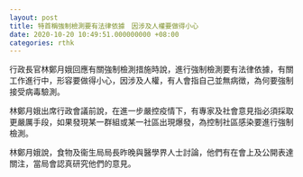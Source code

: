 ```yaml
---
layout: post
title: 特首稱強制檢測要有法律依據　因涉及人權要做得小心
date: 2020-10-20 10:49:51.000000000 +08:00
categories: rthk
---
```


行政長官林鄭月娥回應有關強制檢測措施時說，進行強制檢測要有法律依據，有關工作進行中，形容要做得小心，因涉及人權，有人會指自己並無病徴，為何要強制接受病毒驗測。

林鄭月娥出席行政會議前說，在進一步嚴控疫情下，有專家及社會意見指必須採取更嚴厲手段，如果發現某一群組或某一社區出現爆發，為控制社區感染要進行強制檢測。

林鄭月娥說，食物及衞生局局長昨晚與醫學界人士討論，他們有在會上及公開表達關注，當局會認真研究他們的意見。
